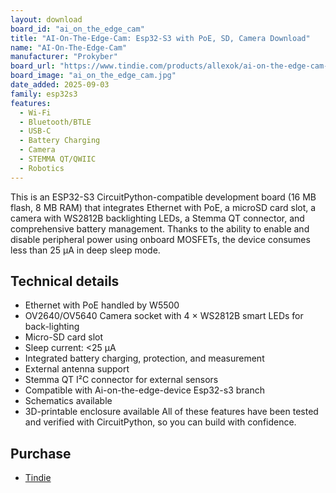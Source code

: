 ```yaml
---
layout: download
board_id: "ai_on_the_edge_cam"
title: "AI-On-The-Edge-Cam: Esp32-S3 with PoE, SD, Camera Download"
name: "AI-On-The-Edge-Cam"
manufacturer: "Prokyber"
board_url: "https://www.tindie.com/products/allexok/ai-on-the-edge-cam-esp32-s3-with-poe-sd-camera"
board_image: "ai_on_the_edge_cam.jpg"
date_added: 2025-09-03
family: esp32s3
features:
  - Wi-Fi
  - Bluetooth/BTLE
  - USB-C
  - Battery Charging
  - Camera
  - STEMMA QT/QWIIC
  - Robotics
---
```


This is an ESP32-S3 CircuitPython-compatible development board (16 MB flash, 8 MB RAM) that integrates Ethernet with PoE, a microSD card slot, a camera with WS2812B backlighting LEDs, a Stemma QT connector, and comprehensive battery management. Thanks to the ability to enable and disable peripheral power using onboard MOSFETs, the device consumes less than 25 µA in deep sleep mode.


## Technical details
- Ethernet with PoE handled by W5500
- OV2640/OV5640 Camera socket with 4 × WS2812B smart LEDs for back-lighting
- Micro-SD card slot
- Sleep current: <25 µA
- Integrated battery charging, protection, and measurement
- External antenna support
- Stemma QT I²C connector for external sensors
- Compatible with Ai-on-the-edge-device Esp32-s3 branch
- Schematics available
- 3D-printable enclosure available
All of these features have been tested and verified with CircuitPython, so you can build with confidence.
	
## Purchase
* [Tindie](https://www.tindie.com/products/allexok/ai-on-the-edge-cam-esp32-s3-with-poe-sd-camera)

